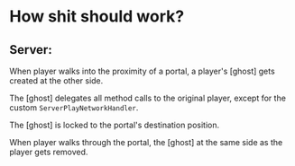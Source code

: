# How shit should work?
## Server:
When player walks into the proximity of a portal,
a player's [ghost] gets created at the other side.

The [ghost] delegates all method calls to the original player,
except for the custom `ServerPlayNetworkHandler`.

The [ghost] is locked to the portal's destination position.

When player walks through the portal, the [ghost] 
at the same side as the player gets removed.
